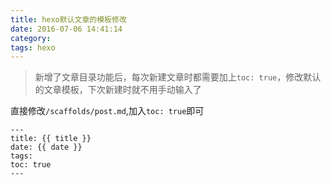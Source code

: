 ```yaml
---
title: hexo默认文章的模板修改
date: 2016-07-06 14:41:14
category:
tags: hexo
---
```


> 新增了文章目录功能后，每次新建文章时都需要加上`toc: true`，修改默认的文章模板，下次新建时就不用手动输入了

直接修改`/scaffolds/post.md`,加入`toc: true`即可

```
---
title: {{ title }}
date: {{ date }}
tags:
toc: true
---

```
